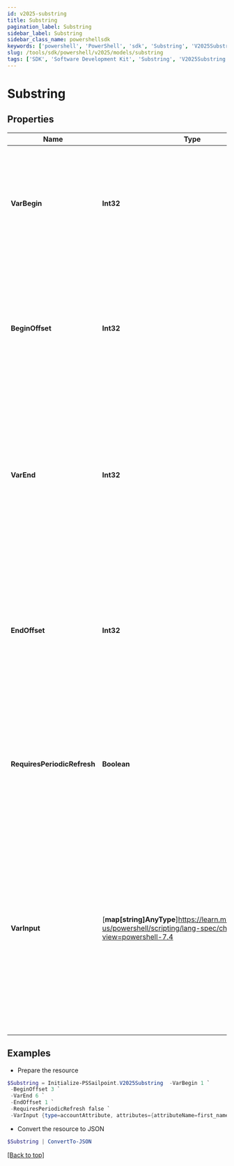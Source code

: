 ```yaml
---
id: v2025-substring
title: Substring
pagination_label: Substring
sidebar_label: Substring
sidebar_class_name: powershellsdk
keywords: ['powershell', 'PowerShell', 'sdk', 'Substring', 'V2025Substring'] 
slug: /tools/sdk/powershell/v2025/models/substring
tags: ['SDK', 'Software Development Kit', 'Substring', 'V2025Substring']
---
```



# Substring

## Properties

Name | Type | Description | Notes
------------ | ------------- | ------------- | -------------
**VarBegin** | **Int32** | The index of the first character to include in the returned substring.   If `begin` is set to -1, the transform will begin at character 0 of the input data  | [required]
**BeginOffset** | **Int32** | This integer value is the number of characters to add to the begin attribute when returning a substring.   This attribute is only used if begin is not -1.  | [optional] 
**VarEnd** | **Int32** | The index of the first character to exclude from the returned substring.  If end is -1 or not provided at all, the substring transform will return everything up to the end of the input string.  | [optional] 
**EndOffset** | **Int32** | This integer value is the number of characters to add to the end attribute when returning a substring.   This attribute is only used if end is provided and is not -1.  | [optional] 
**RequiresPeriodicRefresh** | **Boolean** | A value that indicates whether the transform logic should be re-evaluated every evening as part of the identity refresh process | [optional] [default to $false]
**VarInput** | [**map[string]AnyType**]https://learn.microsoft.com/en-us/powershell/scripting/lang-spec/chapter-04?view=powershell-7.4 | This is an optional attribute that can explicitly define the input data which will be fed into the transform logic. If input is not provided, the transform will take its input from the source and attribute combination configured via the UI. | [optional] 

## Examples

- Prepare the resource
```powershell
$Substring = Initialize-PSSailpoint.V2025Substring  -VarBegin 1 `
 -BeginOffset 3 `
 -VarEnd 6 `
 -EndOffset 1 `
 -RequiresPeriodicRefresh false `
 -VarInput {type=accountAttribute, attributes={attributeName=first_name, sourceName=Source}}
```

- Convert the resource to JSON
```powershell
$Substring | ConvertTo-JSON
```


[[Back to top]](#) 

